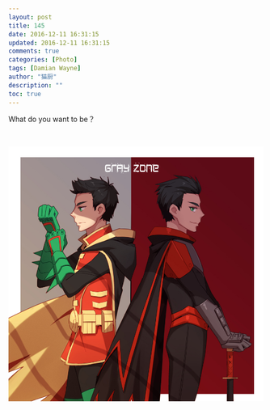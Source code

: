 ```yaml
---
layout: post
title: 145
date: 2016-12-11 16:31:15
updated: 2016-12-11 16:31:15
comments: true
categories: [Photo]
tags: [Damian Wayne]
author: "猫厨"
description: ""
toc: true
---
```


<p>What do you want to be？</p> 
<p><br /></p>

![](https://raw.githubusercontent.com/alicewish/meowchain247/master/img_cVZNdzJtQk9JV2VvdWd1ZGJjTUhRZTR1S25yU3RCSFR3aEE5elducExaWWRndlVjSlp3Y0RRPT0.jpg)